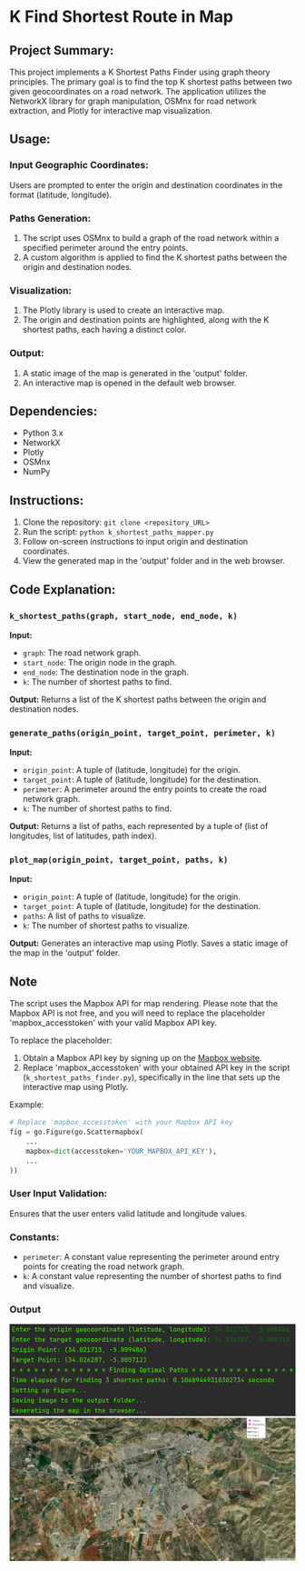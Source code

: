 # K Find Shortest Route in Map

## Project Summary:

This project implements a K Shortest Paths Finder using graph theory principles.
The primary goal is to find the top K shortest paths between
two given geocoordinates on a road network.
The application utilizes the NetworkX library for graph manipulation,
OSMnx for road network extraction, and Plotly for interactive map visualization.

## Usage:

### Input Geographic Coordinates:

Users are prompted to enter the origin and destination coordinates in the format (latitude, longitude).

### Paths Generation:

1. The script uses OSMnx to build a graph of the road network within a specified perimeter around the entry points.
2. A custom algorithm is applied to find the K shortest paths between the origin and destination nodes.

### Visualization:

1. The Plotly library is used to create an interactive map.
2. The origin and destination points are highlighted, along with the K shortest paths, each having a distinct color.

### Output:

1. A static image of the map is generated in the 'output' folder.
2. An interactive map is opened in the default web browser.

## Dependencies:

- Python 3.x
- NetworkX
- Plotly
- OSMnx
- NumPy

## Instructions:

1. Clone the repository: `git clone <repository_URL>`
2. Run the script: `python k_shortest_paths_mapper.py`
3. Follow on-screen instructions to input origin and destination coordinates.
4. View the generated map in the 'output' folder and in the web browser.

## Code Explanation:

### `k_shortest_paths(graph, start_node, end_node, k)`

**Input:**
- `graph`: The road network graph.
- `start_node`: The origin node in the graph.
- `end_node`: The destination node in the graph.
- `k`: The number of shortest paths to find.

**Output:**
Returns a list of the K shortest paths between the origin and destination nodes.

### `generate_paths(origin_point, target_point, perimeter, k)`

**Input:**
- `origin_point`: A tuple of (latitude, longitude) for the origin.
- `target_point`: A tuple of (latitude, longitude) for the destination.
- `perimeter`: A perimeter around the entry points to create the road network graph.
- `k`: The number of shortest paths to find.

**Output:**
Returns a list of paths, each represented by a tuple of (list of longitudes, list of latitudes, path index).

### `plot_map(origin_point, target_point, paths, k)`

**Input:**
- `origin_point`: A tuple of (latitude, longitude) for the origin.
- `target_point`: A tuple of (latitude, longitude) for the destination.
- `paths`: A list of paths to visualize.
- `k`: The number of shortest paths to visualize.

**Output:**
Generates an interactive map using Plotly.
Saves a static image of the map in the 'output' folder.

## Note
The script uses the Mapbox API for map rendering. Please note that the Mapbox API is not free, and you will need to replace the placeholder 'mapbox_accesstoken' with your valid Mapbox API key.

To replace the placeholder:
1. Obtain a Mapbox API key by signing up on the [Mapbox website](https://www.mapbox.com/).
2. Replace 'mapbox_accesstoken' with your obtained API key in the script (`k_shortest_paths_finder.py`), specifically in the line that sets up the interactive map using Plotly.

Example:
```python
# Replace 'mapbox_accesstoken' with your Mapbox API key
fig = go.Figure(go.Scattermapbox(
    ...
    mapbox=dict(accesstoken='YOUR_MAPBOX_API_KEY'),
    ...
))
```

### User Input Validation:

Ensures that the user enters valid latitude and longitude values.

### Constants:

- `perimeter`: A constant value representing the perimeter around entry points for creating the road network graph.
- `k`: A constant value representing the number of shortest paths to find and visualize.

### Output
![img!](output/ImgTerminal.png)
![K_Shortest_Paths_Map_3!](output/K_Shortest_Paths_Map_3.jpg)


